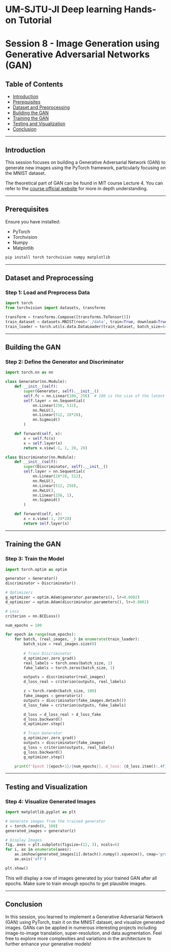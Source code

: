 # UM-SJTU-JI Deep learning Hands-on Tutorial 
# Session 8 - Image Generation using Generative Adversarial Networks (GAN)

## Table of Contents

- [Introduction](#introduction)
- [Prerequisites](#prerequisites)
- [Dataset and Preprocessing](#dataset-and-preprocessing)
- [Building the GAN](#building-the-gan)
- [Training the GAN](#training-the-gan)
- [Testing and Visualization](#testing-and-visualization)
- [Conclusion](#conclusion)

---

## Introduction

This session focuses on building a Generative Adversarial Network (GAN) to generate new images using the PyTorch framework, particularly focusing on the MNIST dataset.

The theoretical part of GAN can be found in MIT course Lecture 4. You can refer to the [course official website](http://introtodeeplearning.com/) for more in depth understanding.

---

## Prerequisites

Ensure you have installed:

- PyTorch
- Torchvision
- Numpy
- Matplotlib

```bash
pip install torch torchvision numpy matplotlib
```

---

## Dataset and Preprocessing

### Step 1: Load and Preprocess Data

```python
import torch
from torchvision import datasets, transforms

transform = transforms.Compose([transforms.ToTensor()])
train_dataset = datasets.MNIST(root='./data', train=True, download=True, transform=transform)
train_loader = torch.utils.data.DataLoader(train_dataset, batch_size=64, shuffle=True)
```

---

## Building the GAN

### Step 2: Define the Generator and Discriminator

```python
import torch.nn as nn

class Generator(nn.Module):
    def __init__(self):
        super(Generator, self).__init__()
        self.fc = nn.Linear(100, 256)  # 100 is the size of the latent vector
        self.layer = nn.Sequential(
            nn.Linear(256, 512),
            nn.ReLU(),
            nn.Linear(512, 28*28),
            nn.Sigmoid()
        )

    def forward(self, x):
        x = self.fc(x)
        x = self.layer(x)
        return x.view(-1, 1, 28, 28)

class Discriminator(nn.Module):
    def __init__(self):
        super(Discriminator, self).__init__()
        self.layer = nn.Sequential(
            nn.Linear(28*28, 512),
            nn.ReLU(),
            nn.Linear(512, 256),
            nn.ReLU(),
            nn.Linear(256, 1),
            nn.Sigmoid()
        )

    def forward(self, x):
        x = x.view(-1, 28*28)
        return self.layer(x)
```

---

## Training the GAN

### Step 3: Train the Model

```python
import torch.optim as optim

generator = Generator()
discriminator = Discriminator()

# Optimizers
g_optimizer = optim.Adam(generator.parameters(), lr=0.0002)
d_optimizer = optim.Adam(discriminator.parameters(), lr=0.0002)

# Loss
criterion = nn.BCELoss()

num_epochs = 100

for epoch in range(num_epochs):
    for batch, (real_images, _) in enumerate(train_loader):
        batch_size = real_images.size(0)
        
        # Train Discriminator
        d_optimizer.zero_grad()
        real_labels = torch.ones(batch_size, 1)
        fake_labels = torch.zeros(batch_size, 1)

        outputs = discriminator(real_images)
        d_loss_real = criterion(outputs, real_labels)

        z = torch.randn(batch_size, 100)
        fake_images = generator(z)
        outputs = discriminator(fake_images.detach())
        d_loss_fake = criterion(outputs, fake_labels)

        d_loss = d_loss_real + d_loss_fake
        d_loss.backward()
        d_optimizer.step()

        # Train Generator
        g_optimizer.zero_grad()
        outputs = discriminator(fake_images)
        g_loss = criterion(outputs, real_labels)
        g_loss.backward()
        g_optimizer.step()

    print(f'Epoch [{epoch+1}/{num_epochs}], d_loss: {d_loss.item():.4f}, g_loss: {g_loss.item():.4f}')
```

---

## Testing and Visualization

### Step 4: Visualize Generated Images

```python
import matplotlib.pyplot as plt

# Generate images from the trained generator
z = torch.randn(6, 100)
generated_images = generator(z)

# Display Images
fig, axes = plt.subplots(figsize=(12, 3), ncols=6)
for i, ax in enumerate(axes):
    ax.imshow(generated_images[i].detach().numpy().squeeze(), cmap='gray')
    ax.axis('off')

plt.show()
```

This will display a row of images generated by your trained GAN after all epochs. Make sure to train enough epochs to get plausible images.

---

## Conclusion

In this session, you learned to implement a Generative Adversarial Network (GAN) using PyTorch, train it on the MNIST dataset, and visualize generated images. GANs can be applied in numerous interesting projects including image-to-image translation, super-resolution, and data augmentation. Feel free to explore more complexities and variations in the architecture to further enhance your generative models!
